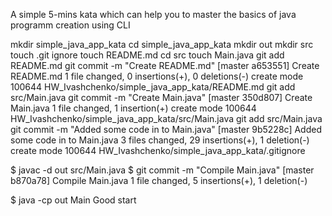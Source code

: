 A simple 5-mins kata which can help you to master the basics of java programm creation using CLI

mkdir simple_java_app_kata
cd simple_java_app_kata
mkdir out
mkdir src
touch .git ignore
touch README.md
cd src
touch Main.java
git add README.md
 git commit -m "Create README.md"
[master a653551] Create README.md
 1 file changed, 0 insertions(+), 0 deletions(-)
 create mode 100644 HW_Ivashchenko/simple_java_app_kata/README.md
git add src/Main.java
 git commit -m "Create Main.java"
[master 350d807] Create Main.java
 1 file changed, 1 insertion(+)
 create mode 100644 HW_Ivashchenko/simple_java_app_kata/src/Main.java
git add src/Main.java
git commit -m "Added some code in to Main.java"
[master 9b5228c] Added some code in to Main.java
 3 files changed, 29 insertions(+), 1 deletion(-)
 create mode 100644 HW_Ivashchenko/simple_java_app_kata/.gitignore

$ javac -d out src/Main.java
$ git commit -m "Compile Main.java"
[master b870a78] Compile Main.java
 1 file changed, 5 insertions(+), 1 deletion(-)


$ java -cp out Main
Good start





